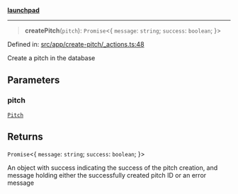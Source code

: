 [**launchpad**](index.md)

***

> **createPitch**(`pitch`): `Promise`\<\{ `message`: `string`; `success`: `boolean`; \}\>

Defined in: [src/app/create-pitch/\_actions.ts:48](https://github.com/victorbratov/launchpad/blob/35b0965dd86b05a55a9206d809917613bd599c25/src/app/create-pitch/_actions.ts#L48)

Create a pitch in the database

## Parameters

### pitch

[`Pitch`](app.create-pitch._actions.Interface.Pitch.md)

## Returns

`Promise`\<\{ `message`: `string`; `success`: `boolean`; \}\>

An object with success indicating the success of the pitch creation, and message holding either the successfully created pitch ID or an error message
